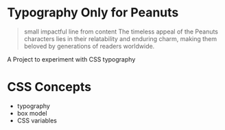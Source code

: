 # Typography Only for Peanuts

>small impactful line from content
The timeless appeal of the Peanuts characters lies in their relatability and enduring charm, making them beloved by generations of readers worldwide.

A Project to experiment with CSS typography

# CSS Concepts
* typography
* box model
* CSS variables